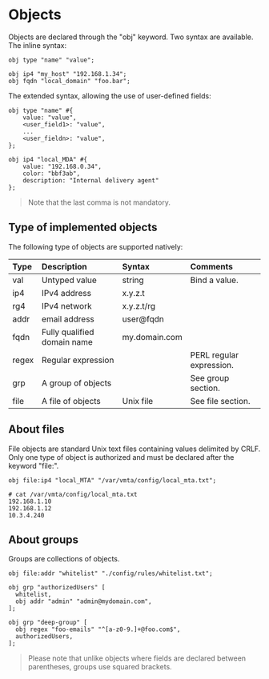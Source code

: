 # Objects

Objects are declared through the "obj" keyword. Two syntax are available.
The inline syntax:

```vsl
obj type "name" "value";
```

```vsl
obj ip4 "my_host" "192.168.1.34";
obj fqdn "local_domain" "foo.bar";
```

The extended syntax, allowing the use of user-defined fields:

```vsl
obj type "name" #{
    value: "value",
    <user_field1>: "value",
    ...
    <user_fieldn>: "value",
};
```

```vsl
obj ip4 "local_MDA" #{
    value: "192.168.0.34",
    color: "bbf3ab",
    description: "Internal delivery agent"
};
```

>Note that the last comma is not mandatory.

## Type of implemented objects

The following type of objects are supported natively:

| Type | Description | Syntax | Comments
| :--- | :--- | :--- | :---
| val | Untyped value | string | Bind a value.
| ip4 | IPv4 address | x.y.z.t
| rg4 | IPv4 network | x.y.z.t/rg
| addr | email address | user@fqdn
| fqdn | Fully qualified domain name | my&#46;domain&#46;com
| regex | Regular expression | | PERL regular expression.
| grp | A group of objects | | See group section.
| file | A file of objects | Unix file | See file section.

## About files

File objects are standard Unix text files containing values delimited by CRLF.
Only one type of object is authorized and must be declared after the keyword "file:".

```vsl
obj file:ip4 "local_MTA" "/var/vmta/config/local_mta.txt";
```

```vsl
# cat /var/vmta/config/local_mta.txt
192.168.1.10
192.168.1.12
10.3.4.240
```

## About groups

Groups are collections of objects.

```vsl
obj file:addr "whitelist" "./config/rules/whitelist.txt";

obj grp "authorizedUsers" [
  whitelist,
  obj addr "admin" "admin@mydomain.com",
];

obj grp "deep-group" [
  obj regex "foo-emails" "^[a-z0-9.]+@foo.com$",
  authorizedUsers,
];
```

>Please note that unlike objects where fields are declared between parentheses, groups use squared brackets.
